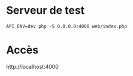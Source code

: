 # Serveur de test

```shell
API_ENV=dev php -S 0.0.0.0:4000 web/index.php
```

# Accès

http://localhost:4000


